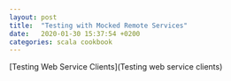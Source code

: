 ```yaml
---
layout: post
title:  "Testing with Mocked Remote Services"
date:   2020-01-30 15:37:54 +0200
categories: scala cookbook
---
```


[Testing Web Service Clients](Testing web service clients)
